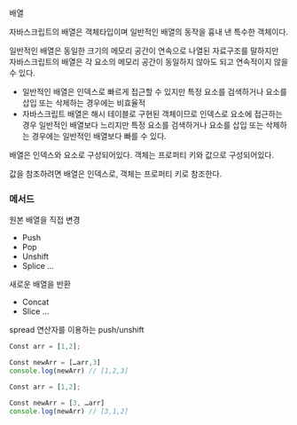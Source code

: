 배열

자바스크립트의 배열은 객체타입이며 일반적인 배열의 동작을 흉내 낸 특수한 객체이다.

일반적인 배열은 동일한 크기의 메모리 공간이 연속으로 나열된 자료구조를 말하지만<br>
자바스크립트의 배열은 각 요소의 메모리 공간이 동일하지 않아도 되고 연속적이지 않을 수 있다.

- 일반적인 배열은 인덱스로 빠르게 접근할 수 있지만 특정 요소를 검색하거나 요소를 삽입 또는 삭제하는 경우에는 비효율적
- 자바스크립트 배열은 해시 테이블로 구현된 객체이므로 인덱스로 요소에 접근하는 경우 일반적인 배열보다 느리지만 특정 요소를 검색하거나 요소를 삽입 또는 삭제하는 경우에는 일반적인 배열보다 빠를 수 있다.

배열은 인덱스와 요소로 구성되어있다.
객체는 프로퍼티 키와 값으로 구성되어있다.

값을 참조하려면 배열은 인덱스로, 객체는 프로퍼티 키로 참조한다.

### 메서드

원본 배열을 직접 변경

- Push
- Pop
- Unshift
- Splice
  ...

새로운 배열을 반환

- Concat
- Slice
  ...

spread 연산자를 이용하는 push/unshift

```javascript
Const arr = [1,2];

Const newArr = […arr,3]
console.log(newArr) // [1,2,3]
```

```javascript
Const arr = [1,2];

Const newArr = [3, …arr]
console.log(newArr) // [3,1,2]
```
